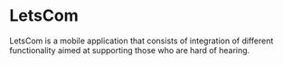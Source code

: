 # LetsCom
LetsCom is a mobile application that consists of integration of different functionality aimed at supporting those who are hard of hearing.


